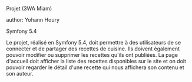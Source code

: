 Projet (3WA Miam)

author: Yohann Houry

Symfony 5.4

Le projet, réalisé en Symfony 5.4, doit permettre à des utilisateurs de se connecter et de partager des recettes de cuisine.
Ils doivent également pouvoir modifier ou supprimer les recettes qu'ils ont publiées.
La page d'accueil doit afficher la liste des recettes disponibles sur le site et on doit pouvoir regarder le détail d'une recette qui nous affichera son contenu et son auteur.
